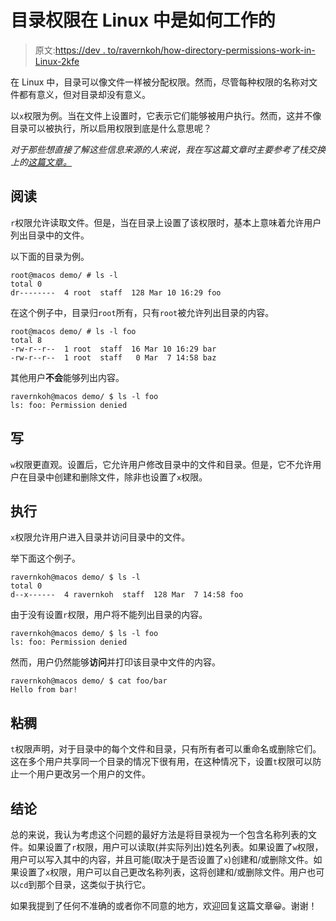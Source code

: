 # 目录权限在 Linux 中是如何工作的

> 原文:[https://dev . to/ravernkoh/how-directory-permissions-work-in-Linux-2kfe](https://dev.to/ravernkoh/how-directory-permissions-work-in-linux-2kfe)

在 Linux 中，目录可以像文件一样被分配权限。然而，尽管每种权限的名称对文件都有意义，但对目录却没有意义。

以`x`权限为例。当在文件上设置时，它表示它们能够被用户执行。然而，这并不像目录可以被执行，所以启用权限到底是什么意思呢？

*对于那些想直接了解这些信息来源的人来说，我在写这篇文章时主要参考了栈交换上的[这篇文章。](https://unix.stackexchange.com/questions/21251/execute-vs-read-bit-how-do-directory-permissions-in-linux-work)*

## [](#read)阅读

`r`权限允许读取文件。但是，当在目录上设置了该权限时，基本上意味着允许用户列出目录中的文件。

以下面的目录为例。

```
root@macos demo/ # ls -l
total 0
dr--------  4 root  staff  128 Mar 10 16:29 foo 
```

在这个例子中，目录归`root`所有，只有`root`被允许列出目录的内容。

```
root@macos demo/ # ls -l foo
total 8
-rw-r--r--  1 root  staff  16 Mar 10 16:29 bar
-rw-r--r--  1 root  staff   0 Mar  7 14:58 baz 
```

其他用户**不会**能够列出内容。

```
ravernkoh@macos demo/ $ ls -l foo
ls: foo: Permission denied 
```

## [](#write)写

`w`权限更直观。设置后，它允许用户修改目录中的文件和目录。但是，它不允许用户在目录中创建和删除文件，除非也设置了`x`权限。

## [](#execute)执行

`x`权限允许用户进入目录并访问目录中的文件。

举下面这个例子。

```
ravernkoh@macos demo/ $ ls -l
total 0
d--x------  4 ravernkoh  staff  128 Mar  7 14:58 foo 
```

由于没有设置`r`权限，用户将不能列出目录的内容。

```
ravernkoh@macos demo/ $ ls -l foo
ls: foo: Permission denied 
```

然而，用户仍然能够**访问**并打印该目录中文件的内容。

```
ravernkoh@macos demo/ $ cat foo/bar
Hello from bar! 
```

## [](#sticky)粘稠

`t`权限声明，对于目录中的每个文件和目录，只有所有者可以重命名或删除它们。这在多个用户共享同一个目录的情况下很有用，在这种情况下，设置`t`权限可以防止一个用户更改另一个用户的文件。

## [](#conclusion)结论

总的来说，我认为考虑这个问题的最好方法是将目录视为一个包含名称列表的文件。如果设置了`r`权限，用户可以读取(并实际列出)姓名列表。如果设置了`w`权限，用户可以写入其中的内容，并且可能(取决于是否设置了`x`)创建和/或删除文件。如果设置了`x`权限，用户可以自己更改名称列表，这将创建和/或删除文件。用户也可以`cd`到那个目录，这类似于执行它。

如果我提到了任何不准确的或者你不同意的地方，欢迎回复这篇文章😀。谢谢！